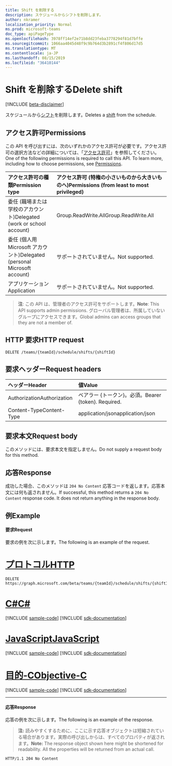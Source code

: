 ```yaml
---
title: Shift を削除する
description: スケジュールからシフトを削除します。
author: nkramer
localization_priority: Normal
ms.prod: microsoft-teams
doc_type: apiPageType
ms.openlocfilehash: 3978ff14ef2e71b8dd23feba3778294f81d7bffe
ms.sourcegitcommit: 1066aa4045d48f9c9b764d3b2891cf4f806d17d5
ms.translationtype: MT
ms.contentlocale: ja-JP
ms.lasthandoff: 08/15/2019
ms.locfileid: "36410144"
---
```

# <a name="delete-shift"></a><span data-ttu-id="8a60b-103">Shift を削除する</span><span class="sxs-lookup"><span data-stu-id="8a60b-103">Delete shift</span></span>

[!INCLUDE [beta-disclaimer](../../includes/beta-disclaimer.md)]

<span data-ttu-id="8a60b-104">スケジュールから[シフト](../resources/shift.md)を削除します。</span><span class="sxs-lookup"><span data-stu-id="8a60b-104">Deletes a [shift](../resources/shift.md) from the schedule.</span></span>

## <a name="permissions"></a><span data-ttu-id="8a60b-105">アクセス許可</span><span class="sxs-lookup"><span data-stu-id="8a60b-105">Permissions</span></span>

<span data-ttu-id="8a60b-p101">この API を呼び出すには、次のいずれかのアクセス許可が必要です。アクセス許可の選択方法などの詳細については、「[アクセス許可](/graph/permissions-reference)」を参照してください。</span><span class="sxs-lookup"><span data-stu-id="8a60b-p101">One of the following permissions is required to call this API. To learn more, including how to choose permissions, see [Permissions](/graph/permissions-reference).</span></span>

|<span data-ttu-id="8a60b-108">アクセス許可の種類</span><span class="sxs-lookup"><span data-stu-id="8a60b-108">Permission type</span></span>      | <span data-ttu-id="8a60b-109">アクセス許可 (特権の小さいものから大きいものへ)</span><span class="sxs-lookup"><span data-stu-id="8a60b-109">Permissions (from least to most privileged)</span></span>              |
|:--------------------|:---------------------------------------------------------|
|<span data-ttu-id="8a60b-110">委任 (職場または学校のアカウント)</span><span class="sxs-lookup"><span data-stu-id="8a60b-110">Delegated (work or school account)</span></span> | <span data-ttu-id="8a60b-111">Group.ReadWrite.All</span><span class="sxs-lookup"><span data-stu-id="8a60b-111">Group.ReadWrite.All</span></span>    |
|<span data-ttu-id="8a60b-112">委任 (個人用 Microsoft アカウント)</span><span class="sxs-lookup"><span data-stu-id="8a60b-112">Delegated (personal Microsoft account)</span></span> | <span data-ttu-id="8a60b-113">サポートされていません。</span><span class="sxs-lookup"><span data-stu-id="8a60b-113">Not supported.</span></span>    |
|<span data-ttu-id="8a60b-114">アプリケーション</span><span class="sxs-lookup"><span data-stu-id="8a60b-114">Application</span></span> | <span data-ttu-id="8a60b-115">サポートされていません。</span><span class="sxs-lookup"><span data-stu-id="8a60b-115">Not supported.</span></span> |

> <span data-ttu-id="8a60b-116">**注**: この API は、管理者のアクセス許可をサポートします。</span><span class="sxs-lookup"><span data-stu-id="8a60b-116">**Note**: This API supports admin permissions.</span></span> <span data-ttu-id="8a60b-117">グローバル管理者は、所属していないグループにアクセスできます。</span><span class="sxs-lookup"><span data-stu-id="8a60b-117">Global admins can access groups that they are not a member of.</span></span>

## <a name="http-request"></a><span data-ttu-id="8a60b-118">HTTP 要求</span><span class="sxs-lookup"><span data-stu-id="8a60b-118">HTTP request</span></span>

<!-- { "blockType": "ignored" } -->

```http
DELETE /teams/{teamId}/schedule/shifts/{shiftId}
```

## <a name="request-headers"></a><span data-ttu-id="8a60b-119">要求ヘッダー</span><span class="sxs-lookup"><span data-stu-id="8a60b-119">Request headers</span></span>

| <span data-ttu-id="8a60b-120">ヘッダー</span><span class="sxs-lookup"><span data-stu-id="8a60b-120">Header</span></span>       | <span data-ttu-id="8a60b-121">値</span><span class="sxs-lookup"><span data-stu-id="8a60b-121">Value</span></span> |
|:---------------|:--------|
| <span data-ttu-id="8a60b-122">Authorization</span><span class="sxs-lookup"><span data-stu-id="8a60b-122">Authorization</span></span>  | <span data-ttu-id="8a60b-p103">ベアラー {トークン}。必須。</span><span class="sxs-lookup"><span data-stu-id="8a60b-p103">Bearer {token}. Required.</span></span>  |
| <span data-ttu-id="8a60b-125">Content-Type</span><span class="sxs-lookup"><span data-stu-id="8a60b-125">Content-Type</span></span>  | <span data-ttu-id="8a60b-126">application/json</span><span class="sxs-lookup"><span data-stu-id="8a60b-126">application/json</span></span>  |

## <a name="request-body"></a><span data-ttu-id="8a60b-127">要求本文</span><span class="sxs-lookup"><span data-stu-id="8a60b-127">Request body</span></span>
<span data-ttu-id="8a60b-128">このメソッドには、要求本文を指定しません。</span><span class="sxs-lookup"><span data-stu-id="8a60b-128">Do not supply a request body for this method.</span></span>

## <a name="response"></a><span data-ttu-id="8a60b-129">応答</span><span class="sxs-lookup"><span data-stu-id="8a60b-129">Response</span></span>

<span data-ttu-id="8a60b-p104">成功した場合、このメソッドは `204 No Content` 応答コードを返します。応答本文には何も返されません。</span><span class="sxs-lookup"><span data-stu-id="8a60b-p104">If successful, this method returns a `204 No Content` response code. It does not return anything in the response body.</span></span>

## <a name="example"></a><span data-ttu-id="8a60b-132">例</span><span class="sxs-lookup"><span data-stu-id="8a60b-132">Example</span></span>

#### <a name="request"></a><span data-ttu-id="8a60b-133">要求</span><span class="sxs-lookup"><span data-stu-id="8a60b-133">Request</span></span>

<span data-ttu-id="8a60b-134">要求の例を次に示します。</span><span class="sxs-lookup"><span data-stu-id="8a60b-134">The following is an example of the request.</span></span>

# <a name="httptabhttp"></a>[<span data-ttu-id="8a60b-135">プロトコル</span><span class="sxs-lookup"><span data-stu-id="8a60b-135">HTTP</span></span>](#tab/http)
<!-- {
  "blockType": "request",
  "name": "shift-delete"
}-->
```http
DELETE https://graph.microsoft.com/beta/teams/{teamId}/schedule/shifts/{shiftId}
```
# <a name="ctabcsharp"></a>[<span data-ttu-id="8a60b-136">C#</span><span class="sxs-lookup"><span data-stu-id="8a60b-136">C#</span></span>](#tab/csharp)
[!INCLUDE [sample-code](../includes/snippets/csharp/shift-delete-csharp-snippets.md)]
[!INCLUDE [sdk-documentation](../includes/snippets/snippets-sdk-documentation-link.md)]

# <a name="javascripttabjavascript"></a>[<span data-ttu-id="8a60b-137">JavaScript</span><span class="sxs-lookup"><span data-stu-id="8a60b-137">JavaScript</span></span>](#tab/javascript)
[!INCLUDE [sample-code](../includes/snippets/javascript/shift-delete-javascript-snippets.md)]
[!INCLUDE [sdk-documentation](../includes/snippets/snippets-sdk-documentation-link.md)]

# <a name="objective-ctabobjc"></a>[<span data-ttu-id="8a60b-138">目的-C</span><span class="sxs-lookup"><span data-stu-id="8a60b-138">Objective-C</span></span>](#tab/objc)
[!INCLUDE [sample-code](../includes/snippets/objc/shift-delete-objc-snippets.md)]
[!INCLUDE [sdk-documentation](../includes/snippets/snippets-sdk-documentation-link.md)]

---


#### <a name="response"></a><span data-ttu-id="8a60b-139">応答</span><span class="sxs-lookup"><span data-stu-id="8a60b-139">Response</span></span>

<span data-ttu-id="8a60b-140">応答の例を次に示します。</span><span class="sxs-lookup"><span data-stu-id="8a60b-140">The following is an example of the response.</span></span> 

><span data-ttu-id="8a60b-p105">**注:** 読みやすくするために、ここに示す応答オブジェクトは短縮されている場合があります。実際の呼び出しからは、すべてのプロパティが返されます。</span><span class="sxs-lookup"><span data-stu-id="8a60b-p105">**Note:** The response object shown here might be shortened for readability. All the properties will be returned from an actual call.</span></span>
<!-- {
  "blockType": "response",
  "truncated": true,
  "@odata.type": "microsoft.graph.None"
} -->

```http
HTTP/1.1 204 No Content
```

<!-- uuid: 8fcb5dbc-d5aa-4681-8e31-b001d5168d79
2015-10-25 14:57:30 UTC -->
<!--
{
  "type": "#page.annotation",
  "description": "Deletes a shift from the schedule",
  "keywords": "",
  "section": "documentation",
  "tocPath": "",
  "suppressions": [
  ]
}
-->
